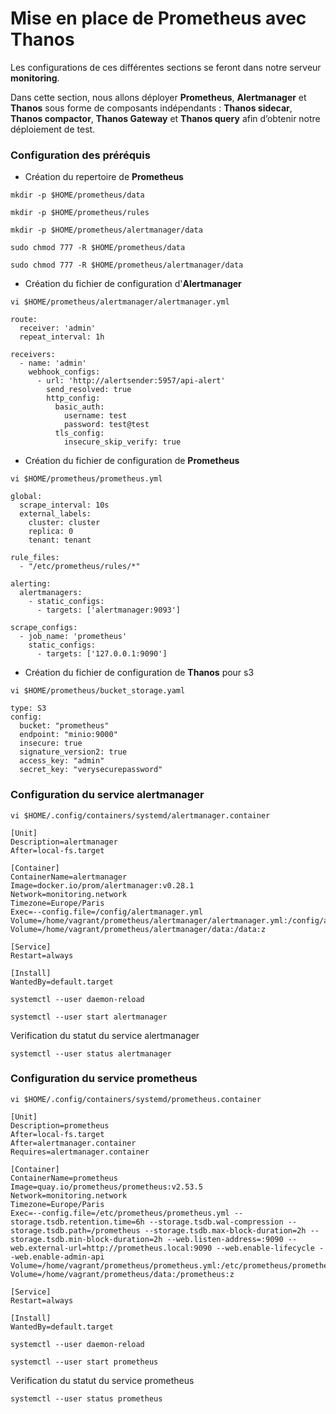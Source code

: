 # Mise en place de Prometheus avec Thanos

Les configurations de ces différentes sections se feront dans notre serveur **monitoring**.

Dans cette section, nous allons déployer **Prometheus**, **Alertmanager** et **Thanos** sous forme de composants indépendants : **Thanos sidecar**, **Thanos compactor**, **Thanos Gateway** et **Thanos query** afin d’obtenir notre déploiement de test.

### Configuration des préréquis

- Création du repertoire de **Prometheus**

```
mkdir -p $HOME/prometheus/data

mkdir -p $HOME/prometheus/rules

mkdir -p $HOME/prometheus/alertmanager/data

sudo chmod 777 -R $HOME/prometheus/data

sudo chmod 777 -R $HOME/prometheus/alertmanager/data
```

- Création du fichier de configuration d'**Alertmanager**

```
vi $HOME/prometheus/alertmanager/alertmanager.yml
```

```
route:
  receiver: 'admin'
  repeat_interval: 1h

receivers:
  - name: 'admin'
    webhook_configs:
      - url: 'http://alertsender:5957/api-alert'
        send_resolved: true
        http_config: 
          basic_auth:
            username: test
            password: test@test
          tls_config:
            insecure_skip_verify: true
```

- Création du fichier de configuration de **Prometheus**

```
vi $HOME/prometheus/prometheus.yml
```

```
global:
  scrape_interval: 10s
  external_labels:
    cluster: cluster
    replica: 0
    tenant: tenant

rule_files:
  - "/etc/prometheus/rules/*"

alerting:
  alertmanagers:
    - static_configs:
      - targets: ['alertmanager:9093']

scrape_configs:
  - job_name: 'prometheus'
    static_configs:
      - targets: ['127.0.0.1:9090']
```

- Création du fichier de configuration de **Thanos** pour s3

```
vi $HOME/prometheus/bucket_storage.yaml
```

```
type: S3
config:
  bucket: "prometheus"
  endpoint: "minio:9000"
  insecure: true
  signature_version2: true
  access_key: "admin"
  secret_key: "verysecurepassword"
```

### Configuration du service alertmanager

```
vi $HOME/.config/containers/systemd/alertmanager.container
```

```
[Unit]
Description=alertmanager
After=local-fs.target

[Container]
ContainerName=alertmanager
Image=docker.io/prom/alertmanager:v0.28.1
Network=monitoring.network
Timezone=Europe/Paris
Exec=--config.file=/config/alertmanager.yml
Volume=/home/vagrant/prometheus/alertmanager/alertmanager.yml:/config/alertmanager.yml:z
Volume=/home/vagrant/prometheus/alertmanager/data:/data:z

[Service]
Restart=always

[Install]
WantedBy=default.target
```

```
systemctl --user daemon-reload
```

```
systemctl --user start alertmanager
```

Verification du statut du service alertmanager

```
systemctl --user status alertmanager
```

### Configuration du service prometheus

```
vi $HOME/.config/containers/systemd/prometheus.container
```

```
[Unit]
Description=prometheus
After=local-fs.target
After=alertmanager.container
Requires=alertmanager.container

[Container]
ContainerName=prometheus
Image=quay.io/prometheus/prometheus:v2.53.5
Network=monitoring.network
Timezone=Europe/Paris
Exec=--config.file=/etc/prometheus/prometheus.yml --storage.tsdb.retention.time=6h --storage.tsdb.wal-compression --storage.tsdb.path=/prometheus --storage.tsdb.max-block-duration=2h --storage.tsdb.min-block-duration=2h --web.listen-address=:9090 --web.external-url=http://prometheus.local:9090 --web.enable-lifecycle --web.enable-admin-api
Volume=/home/vagrant/prometheus/prometheus.yml:/etc/prometheus/prometheus.yml:z
Volume=/home/vagrant/prometheus/data:/prometheus:z

[Service]
Restart=always

[Install]
WantedBy=default.target
```

```
systemctl --user daemon-reload
```

```
systemctl --user start prometheus
```

Verification du statut du service prometheus

```
systemctl --user status prometheus
```